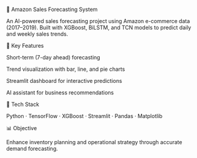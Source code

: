 🛒 Amazon Sales Forecasting System

An AI-powered sales forecasting project using Amazon e-commerce data (2017–2019).
Built with XGBoost, BiLSTM, and TCN models to predict daily and weekly sales trends.

🚀 Key Features

Short-term (7-day ahead) forecasting

Trend visualization with bar, line, and pie charts

Streamlit dashboard for interactive predictions

AI assistant for business recommendations

🧠 Tech Stack

Python · TensorFlow · XGBoost · Streamlit · Pandas · Matplotlib

📊 Objective

Enhance inventory planning and operational strategy through accurate demand forecasting.
